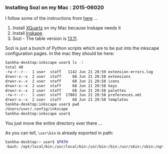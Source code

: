 ### Installing Sozi on my Mac : 2015-06020

I follow some of the instructions from [here](https://dl.dropboxusercontent.com/u/2324311/Sozi_Mountain_Lion.html) ...


1. Install [XQuartz](http://xquartz.macosforge.org/landing/) on my Mac because Inskape needs it
2. Install [Inskape](https://inkscape.org/en/doc/tutorials/elements/tutorial-elements.en.html)
3. Sozi - The table version is [13.11](http://sozi.baierouge.fr/pages/download.html).

Sozi is just a bunch of Python scripts which are to be put into the inkscape configuration pages. In the mac they should be here:  

```bash
Sankha-desktop:inkscape user$ ls -l
total 48
-rw-r--r--  1 user  staff   1142 Jun 21 20:59 extension-errors.log
drwxr-x--x  2 user  staff     68 Jun 21 20:58 extensions
drwxr-x--x  2 user  staff     68 Jun 21 20:58 icons
drwxr-x--x  2 user  staff     68 Jun 21 20:58 keys
drwxr-x--x  2 user  staff     68 Jun 21 20:58 palettes
-rw-r--r--  1 user  staff  17883 Jun 21 20:58 preferences.xml
drwxr-x--x  2 user  staff     68 Jun 21 20:58 templates
Sankha-desktop:inkscape user$ pwd
/Users/user/.config/inkscape
Sankha-desktop:inkscape user$ 
```

You just move the entire directory over there ...

As you can tell, `\usr\bin` is already exported in path:

```bash
Sankha-desktop:~ user$ $PATH
-bash: /opt/local/bin:/usr/local/bin:/usr/bin:/bin:/usr/sbin:/sbin:/opt/X11/bin:/usr/texbin: No such file or directory
```
